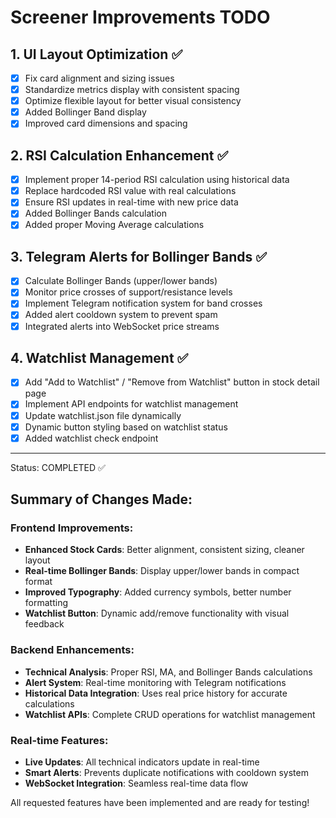 # Screener Improvements TODO

## 1. UI Layout Optimization ✅
- [x] Fix card alignment and sizing issues
- [x] Standardize metrics display with consistent spacing
- [x] Optimize flexible layout for better visual consistency
- [x] Added Bollinger Band display
- [x] Improved card dimensions and spacing

## 2. RSI Calculation Enhancement ✅
- [x] Implement proper 14-period RSI calculation using historical data
- [x] Replace hardcoded RSI value with real calculations
- [x] Ensure RSI updates in real-time with new price data
- [x] Added Bollinger Bands calculation
- [x] Added proper Moving Average calculations

## 3. Telegram Alerts for Bollinger Bands ✅
- [x] Calculate Bollinger Bands (upper/lower bands)
- [x] Monitor price crosses of support/resistance levels
- [x] Implement Telegram notification system for band crosses
- [x] Added alert cooldown system to prevent spam
- [x] Integrated alerts into WebSocket price streams

## 4. Watchlist Management ✅
- [x] Add "Add to Watchlist" / "Remove from Watchlist" button in stock detail page
- [x] Implement API endpoints for watchlist management
- [x] Update watchlist.json file dynamically
- [x] Dynamic button styling based on watchlist status
- [x] Added watchlist check endpoint

---
Status: COMPLETED ✅

## Summary of Changes Made:

### Frontend Improvements:
- **Enhanced Stock Cards**: Better alignment, consistent sizing, cleaner layout
- **Real-time Bollinger Bands**: Display upper/lower bands in compact format
- **Improved Typography**: Added currency symbols, better number formatting
- **Watchlist Button**: Dynamic add/remove functionality with visual feedback

### Backend Enhancements:
- **Technical Analysis**: Proper RSI, MA, and Bollinger Bands calculations
- **Alert System**: Real-time monitoring with Telegram notifications
- **Historical Data Integration**: Uses real price history for accurate calculations
- **Watchlist APIs**: Complete CRUD operations for watchlist management

### Real-time Features:
- **Live Updates**: All technical indicators update in real-time
- **Smart Alerts**: Prevents duplicate notifications with cooldown system
- **WebSocket Integration**: Seamless real-time data flow

All requested features have been implemented and are ready for testing!